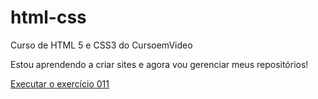 # html-css
Curso de HTML 5 e CSS3 do CursoemVideo

Estou aprendendo a criar sites e agora vou gerenciar meus repositórios!

<a href="https://angelomi14.github.io/html-css/exercicios/ex011/index.html">Executar o exercício 011</a>